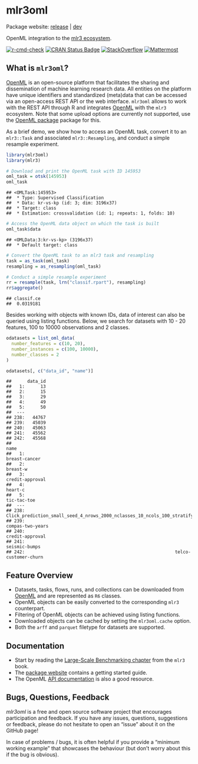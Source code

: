 
# mlr3oml

Package website: [release](https://mlr3oml.mlr-org.com/) |
[dev](https://mlr3oml.mlr-org.com/dev/)

OpenML integration to the [mlr3 ecosystem](https://mlr-org.com/).

[![r-cmd-check](https://github.com/mlr-org/mlr3oml/actions/workflows/r-cmd-check.yml/badge.svg)](https://github.com/mlr-org/mlr3oml/actions/workflows/r-cmd-check.yml)
[![CRAN Status
Badge](https://www.r-pkg.org/badges/version-ago/mlr3oml)](https://cran.r-project.org/package=mlr3oml)
[![StackOverflow](https://img.shields.io/badge/stackoverflow-mlr3-orange.svg)](https://stackoverflow.com/questions/tagged/mlr3)
[![Mattermost](https://img.shields.io/badge/chat-mattermost-orange.svg)](https://lmmisld-lmu-stats-slds.srv.mwn.de/mlr_invite/)

## What is `mlr3oml`?

[OpenML](https://www.openml.org) is an open-source platform that
facilitates the sharing and dissemination of machine learning research
data. All entities on the platform have unique identifiers and
standardized (meta)data that can be accessed via an open-access REST API
or the web interface. `mlr3oml` allows to work with the REST API through
R and integrates [OpenML](https://www.openml.org) with the `mlr3`
ecosystem. Note that some upload options are currently not supported,
use the [OpenML package](https://cran.r-project.org/package=OpenML)
package for this.

As a brief demo, we show how to access an OpenML task, convert it to an
`mlr3::Task` and associated `mlr3::Resampling`, and conduct a simple
resample experiment.

``` r
library(mlr3oml)
library(mlr3)

# Download and print the OpenML task with ID 145953
oml_task = otsk(145953)
oml_task
```

    ## <OMLTask:145953>
    ##  * Type: Supervised Classification
    ##  * Data: kr-vs-kp (id: 3; dim: 3196x37)
    ##  * Target: class
    ##  * Estimation: crossvalidation (id: 1; repeats: 1, folds: 10)

``` r
# Access the OpenML data object on which the task is built
oml_task$data
```

    ## <OMLData:3:kr-vs-kp> (3196x37)
    ##  * Default target: class

``` r
# Convert the OpenML task to an mlr3 task and resampling
task = as_task(oml_task)
resampling = as_resampling(oml_task)

# Conduct a simple resample experiment
rr = resample(task, lrn("classif.rpart"), resampling)
rr$aggregate()
```

    ## classif.ce 
    ##  0.0319181

Besides working with objects with known IDs, data of interest can also
be queried using listing functions. Below, we search for datasets with
10 - 20 features, 100 to 10000 observations and 2 classes.

``` r
odatasets = list_oml_data(
  number_features = c(10, 20),
  number_instances = c(100, 10000),
  number_classes = 2
)

odatasets[, c("data_id", "name")]
```

    ##      data_id
    ##   1:      13
    ##   2:      15
    ##   3:      29
    ##   4:      49
    ##   5:      50
    ##  ---        
    ## 238:   44767
    ## 239:   45039
    ## 240:   45063
    ## 241:   45562
    ## 242:   45568
    ##                                                                              name
    ##   1:                                                                breast-cancer
    ##   2:                                                                     breast-w
    ##   3:                                                              credit-approval
    ##   4:                                                                      heart-c
    ##   5:                                                                  tic-tac-toe
    ##  ---                                                                             
    ## 238: Click_prediction_small_seed_4_nrows_2000_nclasses_10_ncols_100_stratify_True
    ## 239:                                                             compas-two-years
    ## 240:                                                              credit-approval
    ## 241:                                                                seismic-bumps
    ## 242:                                                         telco-customer-churn

## Feature Overview

  - Datasets, tasks, flows, runs, and collections can be downloaded from
    [OpenML](https://www.openml.org) and are represented as `R6`
    classes.
  - OpenML objects can be easily converted to the corresponding `mlr3`
    counterpart.
  - Filtering of OpenML objects can be achieved using listing functions.
  - Downloaded objects can be cached by setting the `mlr3oml.cache`
    option.
  - Both the `arff` and `parquet` filetype for datasets are supported.

## Documentation

  - Start by reading the [Large-Scale Benchmarking
    chapter](https://mlr3book.mlr-org.com/chapters/chapter11/large-scale_benchmarking.html)
    from the `mlr3` book.
  - The [package website](https://mlr3oml.mlr-org.com/dev/) contains a
    getting started guide.
  - The OpenML [API documentation](https://www.openml.org/apis) is also
    a good resource.

## Bugs, Questions, Feedback

*mlr3oml* is a free and open source software project that encourages
participation and feedback. If you have any issues, questions,
suggestions or feedback, please do not hesitate to open an “issue” about
it on the GitHub page\!

In case of problems / bugs, it is often helpful if you provide a
“minimum working example” that showcases the behaviour (but don’t
worry about this if the bug is obvious).
